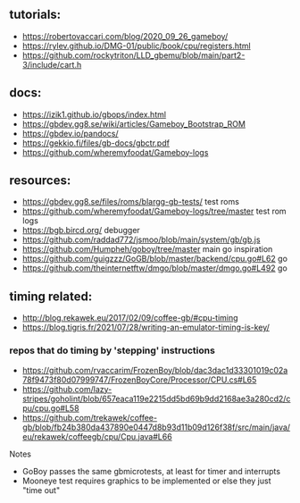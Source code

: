 ## tutorials:

- https://robertovaccari.com/blog/2020_09_26_gameboy/
- https://rylev.github.io/DMG-01/public/book/cpu/registers.html
- https://github.com/rockytriton/LLD_gbemu/blob/main/part2-3/include/cart.h

## docs:

- https://izik1.github.io/gbops/index.html
- https://gbdev.gg8.se/wiki/articles/Gameboy_Bootstrap_ROM
- https://gbdev.io/pandocs/
- https://gekkio.fi/files/gb-docs/gbctr.pdf
- https://github.com/wheremyfoodat/Gameboy-logs

## resources:

- https://gbdev.gg8.se/files/roms/blargg-gb-tests/    test roms
- https://github.com/wheremyfoodat/Gameboy-logs/tree/master   test rom logs
- https://bgb.bircd.org/  debugger
- https://github.com/raddad772/jsmoo/blob/main/system/gb/gb.js
- https://github.com/Humpheh/goboy/tree/master  main go inspiration
- https://github.com/guigzzz/GoGB/blob/master/backend/cpu.go#L62  go
- https://github.com/theinternetftw/dmgo/blob/master/dmgo.go#L492 go
## timing related:

- http://blog.rekawek.eu/2017/02/09/coffee-gb/#cpu-timing
- https://blog.tigris.fr/2021/07/28/writing-an-emulator-timing-is-key/

### repos that do timing by 'stepping' instructions
- https://github.com/rvaccarim/FrozenBoy/blob/dac3dac1d33301019c02a78f9473f80d07999747/FrozenBoyCore/Processor/CPU.cs#L65
- https://github.com/lazy-stripes/goholint/blob/657eaca119e2215dd5bd69b9dd2168ae3a280cd2/cpu/cpu.go#L58
- https://github.com/trekawek/coffee-gb/blob/fb24b380da437890e0447d8b93d11b09d126f38f/src/main/java/eu/rekawek/coffeegb/cpu/Cpu.java#L66

Notes
- GoBoy passes the same gbmicrotests, at least for timer and interrupts
- Mooneye test requires graphics to be implemented or else they just "time out"